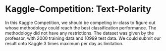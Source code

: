 # Kaggle-Competition: Text-Polarity
In this Kaggle Competition, we should be competing in-class to figure out whose methodology could reach the best classification performance. The methodology did not have any restrictions. The dataset was given by the professor, with 2000 training data and 10999 test data. We could submit our result onto Kaggle 3 times maximum per day as limitation.
